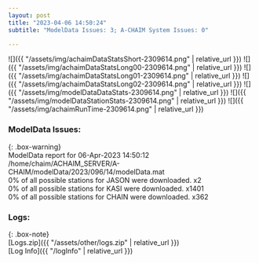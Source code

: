 ```yaml
---
layout: post
title: "2023-04-06 14:50:24"
subtitle: "ModelData Issues: 3; A-CHAIM System Issues: 0"

---
```


![]({{ "/assets/img/achaimDataStatsShort-2309614.png" | relative_url }})
![]({{ "/assets/img/achaimDataStatsLong00-2309614.png" | relative_url }})
![]({{ "/assets/img/achaimDataStatsLong01-2309614.png" | relative_url }})
![]({{ "/assets/img/achaimDataStatsLong02-2309614.png" | relative_url }})
![]({{ "/assets/img/modelDataDataStats-2309614.png" | relative_url }})
![]({{ "/assets/img/modelDataStationStats-2309614.png" | relative_url }})
![]({{ "/assets/img/achaimRunTime-2309614.png" | relative_url }})


### ModelData Issues:  
  
{: .box-warning}  
 ModelData report for 06-Apr-2023 14:50:12   
 /home/chaim/ACHAIM_SERVER/A-CHAIM/modelData/2023/096/14/modelData.mat   
 0% of all possible stations for JASON were downloaded. x2   
 0% of all possible stations for KASI were downloaded. x1401   
 0% of all possible stations for CHAIN were downloaded. x362   
  


### Logs:  
  
{: .box-note}  
[Logs.zip]({{ "/assets/other/logs.zip" | relative_url }})  
[Log Info]({{ "/logInfo" | relative_url }})  
